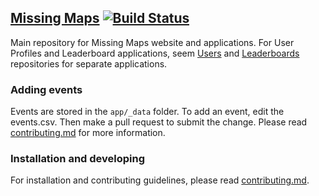 ## [Missing Maps](http://www.missingmaps.org/) [![Build Status](https://travis-ci.org/MissingMaps/missingmaps.github.io.svg?branch=master)](https://travis-ci.org/MissingMaps/missingmaps.github.io)

Main repository for Missing Maps website and applications. For User Profiles and Leaderboard applications, seem [Users](https://github.com/MissingMaps/users) and [Leaderboards](https://github.com/MissingMaps/leaderboards) repositories for separate applications. 

### Adding events

Events are stored in the `app/_data` folder. To add an event, edit the events.csv. Then make a pull request to submit the change. Please read [contributing.md](/.github/CONTRIBUTING.md) for more information. 

### Installation and developing

For installation and contributing guidelines, please read [contributing.md](/.github/CONTRIBUTING.md).

